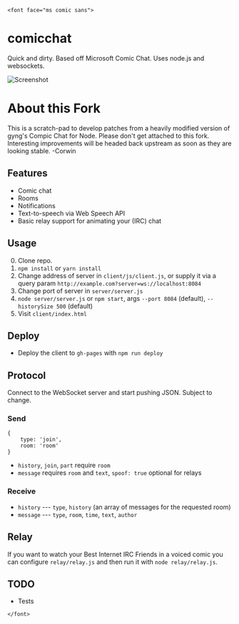 `<font face="ms comic sans">`

# comicchat

Quick and dirty. Based off Microsoft Comic Chat. Uses node.js and websockets.

![Screenshot](http://i.imgur.com/J1k7iwn.png)

# About this Fork

This is a scratch-pad to develop patches from a heavily modified version of gyng's Compic Chat for Node.  Please don't get attached to this fork.  Interesting improvements will be headed back upstream as soon as they are looking stable. -Corwin

## Features

* Comic chat
* Rooms
* Notifications
* Text-to-speech via Web Speech API
* Basic relay support for animating your (IRC) chat

## Usage

0. Clone repo.
1. `npm install` or `yarn install`
2. Change address of server in `client/js/client.js`, or supply it via a query param `http://example.com?server=ws://localhost:8084`
3. Change port of server in `server/server.js`
4. `node server/server.js` or `npm start`, args `--port 8084` (default), `--historySize 500` (default)
5. Visit `client/index.html`

## Deploy

* Deploy the client to `gh-pages` with `npm run deploy`

## Protocol

Connect to the WebSocket server and start pushing JSON. Subject to change.

### Send

    {
        type: 'join',
        room: 'room'
    }

* `history`, `join`, `part` require `room`
* `message` requires `room` and `text`, `spoof: true` optional for relays

### Receive

* `history` --- `type`, `history` (an array of messages for the requested room)
* `message` --- `type`, `room`, `time`, `text`, `author`

## Relay

If you want to watch your Best Internet IRC Friends in a voiced comic you can configure `relay/relay.js` and then run it with `node relay/relay.js`.

## TODO

* Tests

`</font>`
